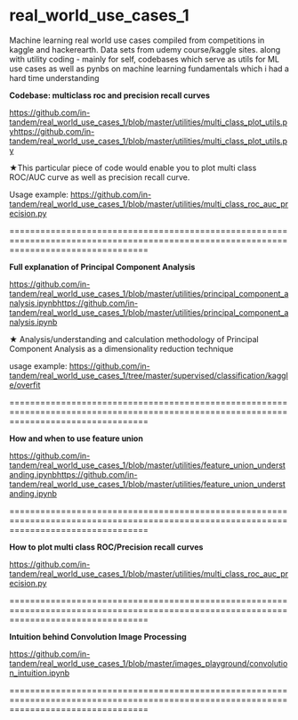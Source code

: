 # real_world_use_cases_1
Machine learning real world use cases
compiled from competitions in kaggle and hackerearth. Data sets from udemy course/kaggle sites.
along with utility coding - mainly for self, codebases which serve as utils for ML use cases 
as well as pynbs on machine learning fundamentals which i had a hard time understanding



<b>Codebase: multiclass roc and precision recall curves</b>

https://github.com/in-tandem/real_world_use_cases_1/blob/master/utilities/multi_class_plot_utils.pyhttps://github.com/in-tandem/real_world_use_cases_1/blob/master/utilities/multi_class_plot_utils.py

★This particular piece of code would enable you to plot multi class ROC/AUC curve as well as precision recall curve.

Usage example: https://github.com/in-tandem/real_world_use_cases_1/blob/master/utilities/multi_class_roc_auc_precision.py

=======================================================================================================================================

<b>Full explanation of Principal Component Analysis</b>

https://github.com/in-tandem/real_world_use_cases_1/blob/master/utilities/principal_component_analysis.ipynbhttps://github.com/in-tandem/real_world_use_cases_1/blob/master/utilities/principal_component_analysis.ipynb

★ Analysis/understanding and calculation methodology of Principal Component Analysis as a dimensionality reduction technique

usage example: https://github.com/in-tandem/real_world_use_cases_1/tree/master/supervised/classification/kaggle/overfit

=======================================================================================================================================

<b>How and when to use feature union</b>

https://github.com/in-tandem/real_world_use_cases_1/blob/master/utilities/feature_union_understanding.ipynbhttps://github.com/in-tandem/real_world_use_cases_1/blob/master/utilities/feature_union_understanding.ipynb

=======================================================================================================================================

<b>How to plot multi class ROC/Precision recall curves</b>

https://github.com/in-tandem/real_world_use_cases_1/blob/master/utilities/multi_class_roc_auc_precision.py

=======================================================================================================================================

<b>Intuition behind Convolution Image Processing</b>

https://github.com/in-tandem/real_world_use_cases_1/blob/master/images_playground/convolution_intuition.ipynb

=======================================================================================================================================
